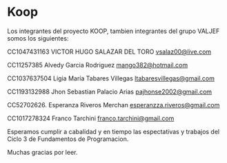 # Koop
Los integrantes del proyecto KOOP, tambien integrantes del grupo VALJEF 
somos los siguientes:

CC1047431163 VICTOR HUGO SALAZAR DEL TORO vsalaz00@live.com

CC11257385 Alvedy Garcia Rodriguez mango382@hotmail.com

CC1037637504 Ligia María Tabares Villegas ltabaresvillegas@gmail.com

CC1193132988 Jhon Sebastian Palacio Arias pajhonse2002@gmail.com

CC52702626. Esperanza Riveros Merchan esperanzza.riveros@gmail.com

CC1017278324 Franco Tarchini  franco.tarchini@gmail.com

Esperamos cumplir a cabalidad y en tiempo las espectativas y trabajos del 
Ciclo 3 de Fundamentos de Programacion.

Muchas gracias por leer.
 

